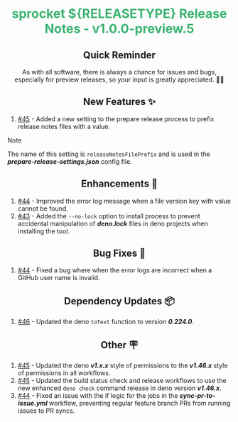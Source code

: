 <h1 align="center" style="color: mediumseagreen;font-weight: bold;">
sprocket ${RELEASETYPE} Release Notes - v1.0.0-preview.5
</h1>

<h2 align="center" style="font-weight: bold;">Quick Reminder</h2>

<div align="center">

As with all software, there is always a chance for issues and bugs, especially for preview releases, so your input is greatly appreciated. 🙏🏼
</div>

<h2 align="center" style="font-weight: bold;">New Features ✨</h2>

1. [#45](https://github.com/KinsonDigital/sprocket/issues/45) - Added a new setting to the prepare release process to prefix release notes files with a value.
> [!Note]
> The name of this setting is `releaseNotesFilePrefix` and is used in the _**prepare-release-settings.json**_ config file.

<h2 align="center" style="font-weight: bold;">Enhancements 💎</h2>

1. [#44](https://github.com/KinsonDigital/sprocket/issues/44) - Improved the error log message when a file version key with value cannot be found.
2. [#43](https://github.com/KinsonDigital/sprocket/issues/43) - Added the `--no-lock` option to install process to prevent accidental manipulation of _**deno.lock**_ files in deno projects when installing the tool.

<h2 align="center" style="font-weight: bold;">Bug Fixes 🐛</h2>

1. [#44](https://github.com/KinsonDigital/sprocket/issues/44) - Fixed a bug where when the error logs are incorrect when a GitHub user name is invalid.

<h2 align="center" style="font-weight: bold;">Dependency Updates 📦</h2>

1. [#46](https://github.com/KinsonDigital/sprocket/pull/46) - Updated the deno `toText` function to version _**0.224.0**_.

<h2 align="center" style="font-weight: bold;">Other 🪧</h2>

1. [#45](https://github.com/KinsonDigital/sprocket/issues/45) - Updated the deno _**v1.x.x**_ style of permissions to the _**v1.46.x**_ style of permissions in all workflows.
2. [#45](https://github.com/KinsonDigital/sprocket/issues/45) - Updated the build status check and release workflows to use the new enhanced `deno check` command release in deno version _**v1.46.x**_.
3. [#44](https://github.com/KinsonDigital/sprocket/issues/44) - Fixed an issue with the if logic for the jobs in the _**sync-pr-to-issue.yml**_ workflow, preventing regular feature branch PRs from running issues to PR syncs.
